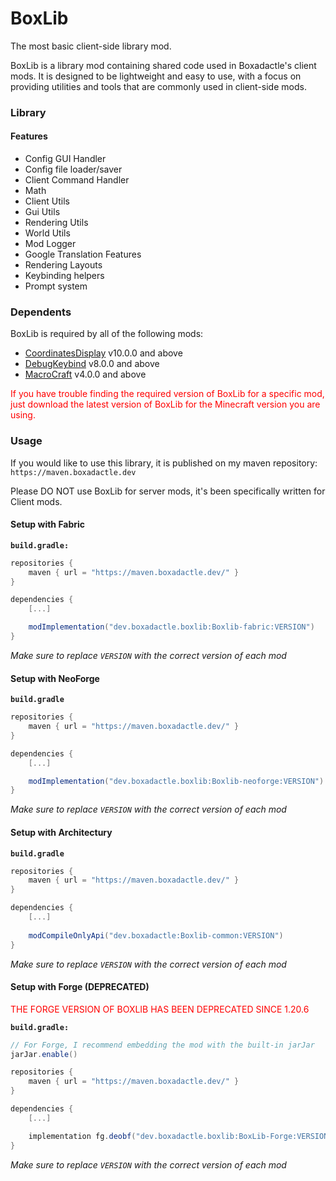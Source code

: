 # BoxLib
The most basic client-side library mod.

BoxLib is a library mod containing shared code used in Boxadactle's client mods. It is designed to be lightweight and easy to use, with a focus on providing utilities and tools that are commonly used in client-side mods.

### Library

#### Features
- Config GUI Handler
- Config file loader/saver
- Client Command Handler
- Math
- Client Utils
- Gui Utils
- Rendering Utils
- World Utils
- Mod Logger
- Google Translation Features
- Rendering Layouts
- Keybinding helpers
- Prompt system

### Dependents

BoxLib is required by all of the following mods:
- [CoordinatesDisplay](https://www.curseforge.com/minecraft/mc-mods/coordinates-display) v10.0.0 and above
- [DebugKeybind](https://www.curseforge.com/minecraft/mc-mods/debug-keybind) v8.0.0 and above
- [MacroCraft](https://www.curseforge.com/minecraft/mc-mods/macrocraft) v4.0.0 and above

<p style="color: red">If you have trouble finding the required version of BoxLib for a specific mod, just download the latest version of BoxLib for the Minecraft version you are using. </p>

### Usage

If you would like to use this library, it is published on my maven repository: `https://maven.boxadactle.dev`

Please DO NOT use BoxLib for server mods, it's been specifically written for Client mods.

#### Setup with Fabric
**`build.gradle:`**
```gradle
repositories {
    maven { url = "https://maven.boxadactle.dev/" }
}

dependencies {
    [...]

    modImplementation("dev.boxadactle.boxlib:Boxlib-fabric:VERSION")
}
```

_Make sure to replace `VERSION` with the correct version of each mod_

#### Setup with NeoForge

**`build.gradle`**
```gradle
repositories {
    maven { url = "https://maven.boxadactle.dev/" }
}

dependencies {
    [...]

    modImplementation("dev.boxadactle.boxlib:Boxlib-neoforge:VERSION")
}
```

_Make sure to replace `VERSION` with the correct version of each mod_

#### Setup with Architectury

**`build.gradle`**
```gradle
repositories {
    maven { url = "https://maven.boxadactle.dev/" }
}

dependencies {
    [...]
    
    modCompileOnlyApi("dev.boxadactle:Boxlib-common:VERSION")
}
```

_Make sure to replace `VERSION` with the correct version of each mod_


#### Setup with Forge (DEPRECATED)

<p style="color: red">THE FORGE VERSION OF BOXLIB HAS BEEN DEPRECATED SINCE 1.20.6</p>

**`build.gradle:`**
```gradle
// For Forge, I recommend embedding the mod with the built-in jarJar
jarJar.enable()

repositories {
    maven { url = "https://maven.boxadactle.dev/" }
}

dependencies {
    [...]

    implementation fg.deobf("dev.boxadactle.boxlib:BoxLib-Forge:VERSION")
}
```

_Make sure to replace `VERSION` with the correct version of each mod_
